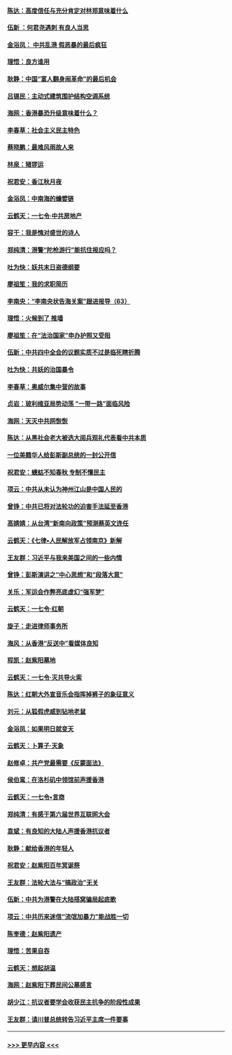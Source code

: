 #### [陈达：高度信任与充分肯定对林郑意味着什么](../pages/nsc993/n11641441.md?t=11082022) 
#### [伍新 ：何君尧遇刺 有良人当思](../pages/nsc993/n11641503.md?t=11082022) 
#### [金浴凤： 中共乱港  假恶暴的最后疯狂](../pages/nsc993/n11641495.md?t=11082022) 
#### [理悟：良方谁用](../pages/nsc993/n11641463.md?t=11082022) 
#### [耿静：中国“富人翻身闹革命”的最后机会](../pages/nsc993/n11640655.md?t=11082022) 
#### [吕锡民：主动式建筑围护结构空调系统](../pages/nsc993/n11640168.md?t=11082022) 
#### [海网：香港暴恐升级意味着什么？](../pages/nsc993/n11635904.md?t=11082022) 
#### [李春草：社会主义民主特色](../pages/nsc993/n11634657.md?t=11082022) 
#### [蔡晓鹏：最难风雨故人来](../pages/nsc993/n11633145.md?t=11082022) 
#### [林泉：猪猡运](../pages/nsc993/n11631469.md?t=11082022) 
#### [祝君安：香江秋月夜](../pages/nsc993/n11631440.md?t=11082022) 
#### [金浴凤：中南海的蟾嬖链](../pages/nsc993/n11631290.md?t=11082022) 
#### [云鹤天：一七令·中共房地产](../pages/nsc993/n11630084.md?t=11082022) 
#### [容干：我是愧对盛世的诗人](../pages/nsc993/n11630059.md?t=11082022) 
#### [郑纯清：港警“陀枪游行”能抗住报应吗？](../pages/nsc993/n11629999.md?t=11082022) 
#### [吐为快：妖共末日盗德纲要](../pages/nsc993/n11628610.md?t=11082022) 
#### [廖祖笙：我的求职简历](../pages/nsc993/n11628492.md?t=11082022) 
#### [李南央：“李南央状告海关案”跟进报导（63）](../pages/nsc993/n11627039.md?t=11082022) 
#### [理悟：火候到了 推墙](../pages/nsc993/n11626917.md?t=11082022) 
#### [廖祖笙：在“法治国家”申办护照又受阻](../pages/nsc993/n11626500.md?t=11082022) 
#### [伍新：中共四中全会的议题实质不过是临死瞎折腾](../pages/nsc993/n11621774.md?t=11082022) 
#### [吐为快：共妖的治国暴令](../pages/nsc993/n11621401.md?t=11082022) 
#### [李春草：奥威尔集中营的故事](../pages/nsc993/n11621373.md?t=11082022) 
#### [贞岩：玻利维亚局势动荡 “一带一路”面临风险](../pages/nsc993/n11619480.md?t=11082022) 
#### [海网：天灭中共网恢恢](../pages/nsc993/n11618261.md?t=11082022) 
#### [陈达：从黑社会老大被选大阅兵观礼代表看中共本质](../pages/nsc993/n11618229.md?t=11082022) 
#### [一位美籍华人给彭斯副总统的一封公开信](../pages/nsc993/n11616906.md?t=11082022) 
#### [祝君安：蟪蛄不知春秋  专制不懂民主](../pages/nsc993/n11616882.md?t=11082022) 
#### [项云：中共从未认为神州江山是中国人民的](../pages/nsc993/n11616763.md?t=11082022) 
#### [曾铮：中共已将对法轮功的迫害手法延至香港](../pages/nsc993/n11616561.md?t=11082022) 
#### [高婧婧：从台湾“新南向政策”预测蔡英文连任](../pages/nsc993/n11616518.md?t=11082022) 
#### [云鹤天：《七律▪人民解放军占领南京》新解](../pages/nsc993/n11616490.md?t=11082022) 
#### [王友群：习近平与我来美国之间的一些内情](../pages/nsc993/n11615052.md?t=11082022) 
#### [曾铮：彭斯演讲之“中心思想”和“段落大意”](../pages/nsc993/n11615020.md?t=11082022) 
#### [关乐：军运会作弊亮底虚幻“强军梦”](../pages/nsc993/n11615008.md?t=11082022) 
#### [云鹤天：一七令‧红朝](../pages/nsc993/n11615000.md?t=11082022) 
#### [旋子：走进律师事务所](../pages/nsc993/n11614894.md?t=11082022) 
#### [海风：从香港“反送中”看媒体良知](../pages/nsc993/n11614480.md?t=11082022) 
#### [程凯：赵紫阳墓地](../pages/nsc993/n11614464.md?t=11082022) 
#### [云鹤天：一七令‧灭共导火索](../pages/nsc993/n11613471.md?t=11082022) 
#### [陈达：红朝大外宣音乐会指挥掉裤子的象征意义](../pages/nsc993/n11613456.md?t=11082022) 
#### [刘元：从狐假虎威到钻地老鼠](../pages/nsc993/n11612832.md?t=11082022) 
#### [金浴凤：如果明日就变天](../pages/nsc993/n11611135.md?t=11082022) 
#### [云鹤天：卜算子‧天象](../pages/nsc993/n11609023.md?t=11082022) 
#### [赵修卓：共产党最需要《反蒙面法》](../pages/nsc993/n11608006.md?t=11082022) 
#### [侯伯鸾：在洛杉矶中领馆前声援香港](../pages/nsc993/n11607802.md?t=11082022) 
#### [云鹤天：一七令•言商](../pages/nsc993/n11606248.md?t=11082022) 
#### [郑纯清：有感于第六届世界互联网大会](../pages/nsc993/n11604718.md?t=11082022) 
#### [袁斌：有良知的大陆人声援香港抗议者](../pages/nsc993/n11603673.md?t=11082022) 
#### [耿静：献给香港的年轻人](../pages/nsc993/n11602462.md?t=11082022) 
#### [祝君安：赵紫阳百年冥诞祭](../pages/nsc993/n11601386.md?t=11082022) 
#### [王友群：法轮大法与“搞政治”无关](../pages/nsc993/n11601658.md?t=11082022) 
#### [伍新：中共为港警在大陆搭窝骗局起底歌](../pages/nsc993/n11601536.md?t=11082022) 
#### [项云：中共历来迷信“流氓加暴力”能战胜一切](../pages/nsc993/n11601496.md?t=11082022) 
#### [陈奎德：赵紫阳遗产](../pages/nsc993/n11601444.md?t=11082022) 
#### [理悟：苦果自吞](../pages/nsc993/n11601385.md?t=11082022) 
#### [云鹤天：想起胡温](../pages/nsc993/n11600033.md?t=11082022) 
#### [海网：赵紫阳下葬民间公墓感言](../pages/nsc993/n11600021.md?t=11082022) 
#### [胡少江：抗议者要学会收获民主抗争的阶段性成果](../pages/nsc993/n11599626.md?t=11082022) 
#### [王友群：请川普总统转告习近平主席一件要事](../pages/nsc993/n11599533.md?t=11082022) 

----
#### [ >>> 更早内容 <<< ](../indexes/nsc993-earlier.md)
